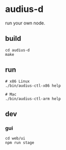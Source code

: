 # audius-d

run your own node.

## build

```
cd audius-d
make
```

## run

```
# x86 Linux
./bin/audius-ctl-x86 help

# Mac
./bin/audius-ctl-arm help
```

## dev

### gui

```
cd web/ui
npm run stage
```
